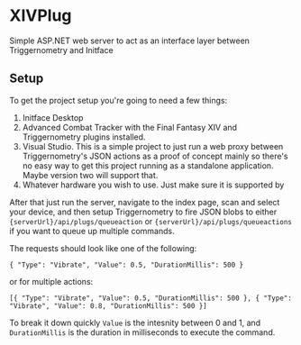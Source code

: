 # XIVPlug
Simple ASP.NET web server to act as an interface layer between Triggernometry and Initface

## Setup
To get the project setup you're going to need a few things:  
1. Initface Desktop
2. Advanced Combat Tracker with the Final Fantasy XIV and Triggernometry plugins installed.
3. Visual Studio. This is a simple project to just run a web proxy between Triggernometry's JSON actions as a proof of concept mainly so there's no easy way to get this project running as a standalone application. Maybe version two will support that.
4. Whatever hardware you wish to use. Just make sure it is supported by 

After that just run the server, navigate to the index page, scan and select your device, and then setup Triggernometry to fire JSON blobs to either `{serverUrl}/api/plugs/queueaction` or `{serverUrl}/api/plugs/queueactions` if you want to queue up multiple commands.

The requests should look like one of the following:  
```
{ "Type": "Vibrate", "Value": 0.5, "DurationMillis": 500 }
```

or for multiple actions:  
```
[{ "Type": "Vibrate", "Value": 0.5, "DurationMillis": 500 }, { "Type": "Vibrate", "Value": 0.8, "DurationMillis": 500 }]
```

To break it down quickly `Value` is the intesnity between 0 and 1, and `DurationMillis` is the duration in milliseconds to execute the command.